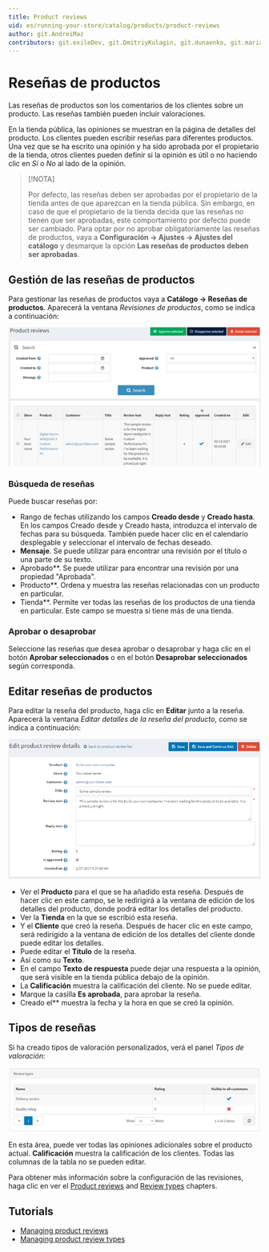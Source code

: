 ```yaml
---
title: Product reviews
uid: es/running-your-store/catalog/products/product-reviews
author: git.AndreiMaz
contributors: git.exileDev, git.DmitriyKulagin, git.dunaenko, git.mariannk
---
```


# Reseñas de productos

Las reseñas de productos son los comentarios de los clientes sobre un producto. Las reseñas también pueden incluir valoraciones.

En la tienda pública, las opiniones se muestran en la página de detalles del producto. Los clientes pueden escribir reseñas para diferentes productos. Una vez que se ha escrito una opinión y ha sido aprobada por el propietario de la tienda, otros clientes pueden definir si la opinión es útil o no haciendo clic en *Sí* o *No* al lado de la opinión.

> [!NOTA]
> 
> Por defecto, las reseñas deben ser aprobadas por el propietario de la tienda antes de que aparezcan en la tienda pública. Sin embargo, en caso de que el propietario de la tienda decida que las reseñas no tienen que ser aprobadas, este comportamiento por defecto puede ser cambiado. Para optar por no aprobar obligatoriamente las reseñas de productos, vaya a **Configuración → Ajustes → Ajustes del catálogo** y desmarque la opción **Las reseñas de productos deben ser aprobadas**.

## Gestión de las reseñas de productos

Para gestionar las reseñas de productos vaya a **Catálogo → Reseñas de productos**. Aparecerá la ventana *Revisiones de productos*, como se indica a continuación:

![Managing product reviews](_static/product-reviews/product_reviews2.png)

### Búsqueda de reseñas

Puede buscar reseñas por:
- Rango de fechas utilizando los campos **Creado desde** y **Creado hasta**. En los campos Creado desde y Creado hasta, introduzca el intervalo de fechas para su búsqueda. También puede hacer clic en el calendario desplegable y seleccionar el intervalo de fechas deseado.
- **Mensaje**. Se puede utilizar para encontrar una revisión por el título o una parte de su texto.
- Aprobado**. Se puede utilizar para encontrar una revisión por una propiedad "Aprobada".
- Producto**. Ordena y muestra las reseñas relacionadas con un producto en particular.
- Tienda**. Permite ver todas las reseñas de los productos de una tienda en particular. Este campo se muestra si tiene más de una tienda.

### Aprobar o desaprobar

Seleccione las reseñas que desea aprobar o desaprobar y haga clic en el botón **Aprobar seleccionados** o en el botón **Desaprobar seleccionados** según corresponda.

## Editar reseñas de productos

Para editar la reseña del producto, haga clic en **Editar** junto a la reseña. Aparecerá la ventana *Editar detalles de la reseña del producto*, como se indica a continuación:

![Editing product reviews](_static/product-reviews/edit_product_review_details.png)

- Ver el **Producto** para el que se ha añadido esta reseña. Después de hacer clic en este campo, se le redirigirá a la ventana de edición de los detalles del producto, donde podrá editar los detalles del producto.
- Ver la **Tienda** en la que se escribió esta reseña.
- Y el **Cliente** que creó la reseña. Después de hacer clic en este campo, será redirigido a la ventana de edición de los detalles del cliente donde puede editar los detalles.
- Puede editar el **Título** de la reseña.
- Así como su **Texto**.
- En el campo **Texto de respuesta** puede dejar una respuesta a la opinión, que será visible en la tienda pública debajo de la opinión.
- La **Calificación** muestra la calificación del cliente. No se puede editar.
- Marque la casilla **Es aprobada**, para aprobar la reseña.
- Creado el** muestra la fecha y la hora en que se creó la opinión.

## Tipos de reseñas

Si ha creado tipos de valoración personalizados, verá el panel *Tipos de valoración*:

![Review types](_static/product-reviews/review-types.jpg)

En esta área, puede ver todas las opiniones adicionales sobre el producto actual. **Calificación** muestra la calificación de los clientes. Todas las columnas de la tabla no se pueden editar.

Para obtener más información sobre la configuración de las revisiones, haga clic en ver el [Product reviews](xref:es/running-your-store/catalog/catalog-settings#product-reviews) and [Review types](xref:es/running-your-store/catalog/catalog-settings#review-types) chapters.

## Tutorials

- [Managing product reviews](https://www.youtube.com/watch?v=TBOpCoEAMnU&feature=youtu.be)
- [Managing product review types](https://youtu.be/Ts7_T9sd1Do)
